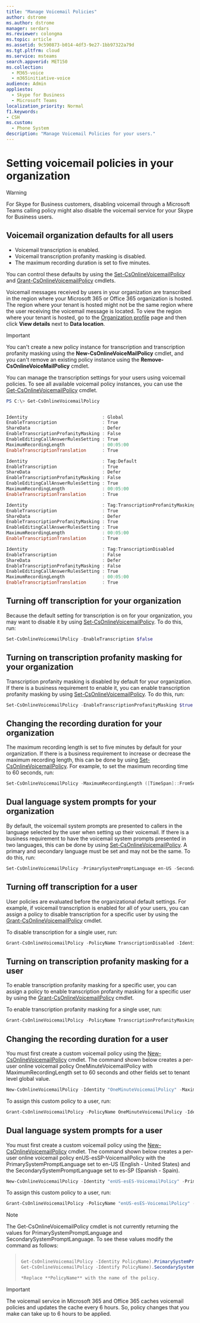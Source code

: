 ```yaml
---
title: "Manage Voicemail Policies"
author: dstrome
ms.author: dstrome
manager: serdars
ms.reviewer: colongma
ms.topic: article
ms.assetid: 9c590873-b014-4df3-9e27-1bb97322a79d
ms.tgt.pltfrm: cloud
ms.service: msteams
search.appverid: MET150
ms.collection: 
  - M365-voice
  - m365initiative-voice
audience: Admin
appliesto: 
  - Skype for Business
  - Microsoft Teams
localization_priority: Normal
f1.keywords:
- CSH
ms.custom: 
  - Phone System
description: "Manage Voicemail Policies for your users."
---
```


# Setting voicemail policies in your organization

> [!WARNING]
> For Skype for Business customers, disabling voicemail through a Microsoft Teams calling policy might also disable the voicemail service for your Skype for Business users.

## Voicemail organization defaults for all users
- Voicemail transcription is enabled.
- Voicemail transcription profanity masking is disabled.
- The maximum recording duration is set to five minutes.

You can control these defaults by using the [Set-CsOnlineVoicemailPolicy](/powershell/module/skype/Set-CsOnlineVoicemailPolicy) and [Grant-CsOnlineVoicemailPolicy](/powershell/module/skype/Get-CsOnlineVoicemailPolicy) cmdlets.

Voicemail messages received by users in your organization are transcribed in the region where your Microsoft 365 or Office 365 organization is hosted. The region where your tenant is hosted might not be the same region where the user receiving the voicemail message is located. To view the region where your tenant is hosted, go to the [Organization profile](https://go.microsoft.com/fwlink/p/?linkid=2067339) page and then click **View details** next to **Data location**.

> [!IMPORTANT]
> You can't create a new policy instance for transcription and transcription profanity masking using the **New-CsOnlineVoiceMailPolicy** cmdlet, and you can't remove an existing policy instance using the **Remove-CsOnlineVoiceMailPolicy** cmdlet.

You can manage the transcription settings for your users using voicemail policies. To see all available voicemail policy instances, you can use the [Get-CsOnlineVoicemailPolicy](/powershell/module/skype/Get-CsOnlineVoicemailPolicy) cmdlet.

```PowerShell
PS C:\> Get-CsOnlineVoicemailPolicy


Identity                            : Global
EnableTranscription                 : True
ShareData                           : Defer
EnableTranscriptionProfanityMasking : False
EnableEditingCallAnswerRulesSetting : True
MaximumRecordingLength              : 00:05:00
EnableTranscriptionTranslation      : True

Identity                            : Tag:Default
EnableTranscription                 : True
ShareData                           : Defer
EnableTranscriptionProfanityMasking : False
EnableEditingCallAnswerRulesSetting : True
MaximumRecordingLength              : 00:05:00
EnableTranscriptionTranslation      : True

Identity                            : Tag:TranscriptionProfanityMaskingEnabled
EnableTranscription                 : True
ShareData                           : Defer
EnableTranscriptionProfanityMasking : True
EnableEditingCallAnswerRulesSetting : True
MaximumRecordingLength              : 00:05:00
EnableTranscriptionTranslation      : True

Identity                            : Tag:TranscriptionDisabled
EnableTranscription                 : False
ShareData                           : Defer
EnableTranscriptionProfanityMasking : False
EnableEditingCallAnswerRulesSetting : True
MaximumRecordingLength              : 00:05:00
EnableTranscriptionTranslation      : True
```
  
## Turning off transcription for your organization

Because the default setting for transcription is on for your organization, you may want to disable it by using [Set-CsOnlineVoicemailPolicy](/powershell/module/skype/Set-CsOnlineVoicemailPolicy). To do this, run:

```PowerShell
Set-CsOnlineVoicemailPolicy -EnableTranscription $false
```

## Turning on transcription profanity masking for your organization

Transcription profanity masking is disabled by default for your organization. If there is a business requirement to enable it, you can enable transcription profanity masking by using [Set-CsOnlineVoicemailPolicy](/powershell/module/skype/Set-CsOnlineVoicemailPolicy). To do this, run:

```PowerShell
Set-CsOnlineVoicemailPolicy -EnableTranscriptionProfanityMasking $true
```

## Changing the recording duration for your organization

The maximum recording length is set to five minutes by default for your organization. If there is a business requirement to increase or decrease the maximum recording length, this can be done by using [Set-CsOnlineVoicemailPolicy](/powershell/module/skype/Set-CsOnlineVoicemailPolicy). For example, to set the maximum recording time to 60 seconds,  run:

```PowerShell
Set-CsOnlineVoicemailPolicy -MaximumRecordingLength ([TimeSpan]::FromSeconds(60))
```

## Dual language system prompts for your organization

By default, the voicemail system prompts are presented to callers in the language selected by the user when setting up their voicemail. If there is a business requirement to have the voicemail system prompts presented in two languages, this can be done by using [Set-CsOnlineVoicemailPolicy](/powershell/module/skype/Set-CsOnlineVoicemailPolicy). A primary and secondary language must be set and may not be the same. To do this, run:

```PowerShell
Set-CsOnlineVoicemailPolicy -PrimarySystemPromptLanguage en-US -SecondarySystemPromptLanguage es-ES
```

## Turning off transcription for a user

User policies are evaluated before the organizational default settings. For example, if voicemail transcription is enabled for all of your users, you can assign a policy to disable transcription for a specific user by using the [Grant-CsOnlineVoicemailPolicy](/powershell/module/skype/Grant-CsOnlineVoicemailPolicy) cmdlet.

To disable transcription for a single user, run:

```PowerShell
Grant-CsOnlineVoicemailPolicy -PolicyName TranscriptionDisabled -Identity sip:amosmar@contoso.com
```

## Turning on transcription profanity masking for a user

To enable transcription profanity masking for a specific user, you can assign a policy to enable transcription profanity masking for a specific user by using the [Grant-CsOnlineVoicemailPolicy](/powershell/module/skype/Grant-CsOnlineVoicemailPolicy) cmdlet.

To enable transcription profanity masking for a single user, run:

```PowerShell
Grant-CsOnlineVoicemailPolicy -PolicyName TranscriptionProfanityMaskingEnabled -Identity sip:amosmar@contoso.com
```

## Changing the recording duration for a user

You must first create a custom voicemail policy using the [New-CsOnlineVoicemailPolicy](/powershell/module/skype/New-CsOnlineVoicemailPolicy) cmdlet. The command shown below creates a per-user online voicemail policy OneMinuteVoicemailPolicy with MaximumRecordingLength set to 60 seconds and other fields set to tenant level global value.

```PowerShell
New-CsOnlineVoicemailPolicy -Identity "OneMinuteVoicemailPolicy" -MaximumRecordingLength ([TimeSpan]::FromSeconds(60))
```

To assign this custom policy to a user, run: 

```PowerShell
Grant-CsOnlineVoicemailPolicy -PolicyName OneMinuteVoicemailPolicy -Identity sip:amosmar@contoso.com
```

## Dual language system prompts for a user

You must first create a custom voicemail policy using the [New-CsOnlineVoicemailPolicy](/powershell/module/skype/New-CsOnlineVoicemailPolicy) cmdlet. The command shown below creates a per-user online voicemail policy enUS-esSP-VoicemailPolicy with the PrimarySystemPromptLanguage set to en-US (English - United States) and the SecondarySystemPromptLanguage set to es-SP (Spanish - Spain).

```PowerShell
New-CsOnlineVoicemailPolicy -Identity "enUS-esES-VoicemailPolicy" -PrimarySystemPromptLanguage en-US -SecondarySystemPromptLanguage es-ES
```

To assign this custom policy to a user, run: 

```PowerShell
Grant-CsOnlineVoicemailPolicy -PolicyName "enUS-esES-VoicemailPolicy" -Identity sip:amosmar@contoso.com
```

> [!NOTE]
> The Get-CsOnlineVoicemailPolicy cmdlet is not currently returning the values for PrimarySystemPromptLanguage and SecondarySystemPromptLanguage. To see these values modify the command as follows:

> ```PowerShell
> 
> Get-CsOnlineVoicemailPolicy -Identity PolicyName).PrimarySystemPromptLanguage or
> Get-CsOnlineVoicemailPolicy -Identify PolicyName).SecondarySystemPromptLanguage 
>
> *Replace **PolicyName** with the name of the policy.


> [!IMPORTANT]
> The voicemail service in Microsoft 365 and Office 365 caches voicemail policies and updates the cache every 6 hours. So, policy changes that you make can take up to 6 hours to be applied.
